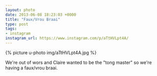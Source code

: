 ```yaml
---
layout: photo
date: 2013-06-08 18:23:03 +0000
title: "Faux/Vrou Braai"
type: post
tags:
- instagram
instagram_url: https://www.instagram.com/p/aTtHVLpt4A/
---
```


{% picture u-photo img/aTtHVLpt4A.jpg %}

We're out of wors and Claire wanted to be the "tong master" so we're having a faux/vrou braai.
